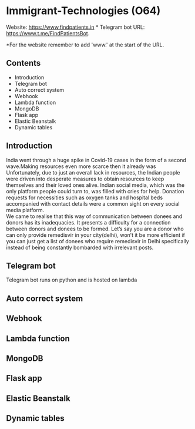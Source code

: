 # Immigrant-Technologies (O64)
Website: https://www.findpatients.in * 
Telegram bot URL: https://www.t.me/FindPatientsBot. 

*For the website remember to add 'www.' at the start of the URL. 

## Contents

* Introduction 
* Telegram bot
* Auto correct system
* Webhook 
* Lambda function 
* MongoDB 
* Flask app 
* Elastic Beanstalk
* Dynamic tables

## Introduction

India went through a huge spike in Covid-19 cases in the form of a second wave.Making resources even more scarce then it already was Unfortunately, due to just an overall lack in resources, the Indian people were driven into desperate measures to obtain resources to keep themselves and their loved ones alive.
Indian social media, which was the only platform people could turn to, was filled with cries for help.
Donation requests for necessities such as oxygen tanks and hospital beds accompanied with contact details were a common sight on every social media platform.  
We came to realise that this way of communication between donees and donors has its inadequacies. 
It presents a difficulty for a connection between donors and donees to be formed. 
Let’s say you are a donor who can only provide remedisvir in your city(delhi), won’t it be more efficient if you can just get a list of donees who require remedisvir in Delhi specifically instead of being constantly bombarded with irrelevant posts.


## Telegram bot

Telegram bot runs on python and is hosted on lambda 

## Auto correct system

## Webhook

## Lambda function

## MongoDB

## Flask app

## Elastic Beanstalk

## Dynamic tables
